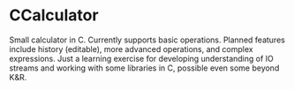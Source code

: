 # CCalculator
Small calculator in C. Currently supports basic operations. Planned features include history (editable), more advanced operations, and complex expressions. Just a learning exercise for developing understanding of IO streams and working with some libraries in C, possible even some beyond K&R.
